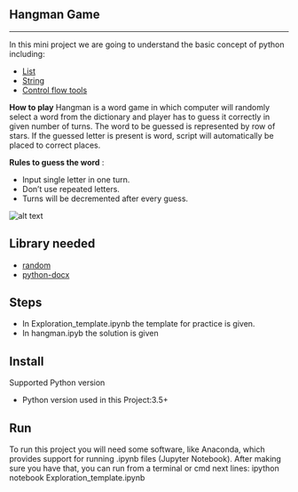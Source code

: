 ## Hangman Game
----------------------------------
In this mini project we are going to understand the basic concept of python including:
 * [List](https://docs.python.org/3/tutorial/datastructures.html)
 * [String](https://docs.python.org/2/library/string.html)
 * [Control flow tools](https://docs.python.org/3/tutorial/controlflow.html)

 **How to play**
    Hangman is a word game in which computer will randomly select a word from the dictionary and player has to guess it correctly in given number of turns. The word to be guessed is represented by row of stars. If the guessed letter is present is word, script will automatically be placed to correct places.

**Rules to guess the word** :

* Input single letter in one turn.
* Don’t use repeated letters.
* Turns will be decremented after every guess.

![alt text](https://github.com/abhisngh/Basic-Python/Hangman/blob/master/Preview.jpg "Logo Title Text 1")

## Library needed
* [random](https://docs.python.org/3/library/random.html)
* [python-docx](https://python-docx.readthedocs.io/en/latest/)

## Steps
 * In Exploration_template.ipynb the template for practice is given.
 * In hangman.ipyb the solution is given

## Install
Supported Python version
 - Python version used in this Project:3.5+
## Run
To run this project you will need some software, like Anaconda, which provides
support for running .ipynb files (Jupyter Notebook).
After making sure you have that, you can run from a terminal or cmd next lines:
ipython notebook Exploration_template.ipynb
